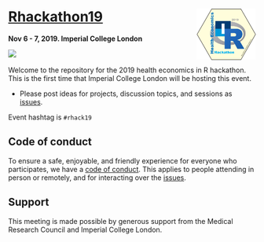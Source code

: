 # [Rhackathon19](https://n8thangreen.wixsite.com/hermes-hack-london) <img src="hackathon-logo.png" width="120" align="right" />
__Nov 6 - 7, 2019. Imperial College London__



![](http://www.imperial.ac.uk/ImageCropToolT4/imageTool/uploaded-images/homepage-default-social--tojpeg_1523872141375_x1.jpg)

Welcome to the repository for the 2019 health economics in R hackathon. This is the first time that Imperial College London will be hosting this event.

* Please post ideas for projects, discussion topics, and sessions as [issues](https://github.com/Health-Economics-in-R/Rhackathon19/issues/).

Event hashtag is `#rhack19`

## Code of conduct

To ensure a safe, enjoyable, and friendly experience for everyone who participates, we have a [code of conduct](https://n8thangreen.wixsite.com/hermes-hack-london/code-of-conduct). This applies to people attending in person or remotely, and for interacting over the [issues](https://github.com/Health-Economics-in-R/Rhackathon19/issues/).

## Support

This meeting is made possible by generous support from the Medical Research Council and Imperial College London.
